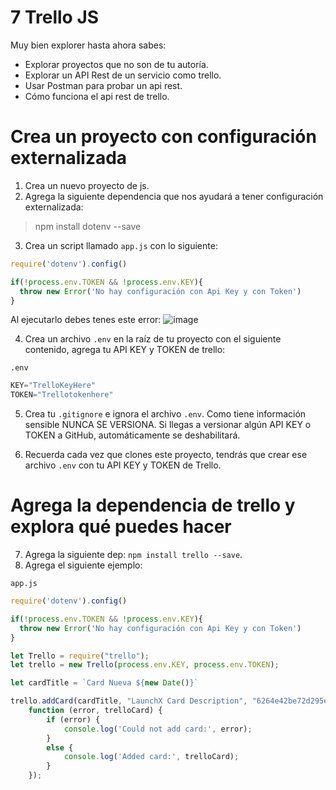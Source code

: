 # 7 Trello JS 

Muy bien explorer hasta ahora sabes:

- Explorar proyectos que no son de tu autoría.
- Explorar un API Rest de un servicio como trello.
- Usar Postman para probar un api rest.
- Cómo funciona el api rest de trello.

# Crea un proyecto con configuración externalizada

1. Crea un nuevo proyecto de js.
2. Agrega la siguiente dependencia que nos ayudará a tener configuración externalizada:

> npm install dotenv --save

3. Crea un script llamado `app.js` con lo siguiente:

```javascript
require('dotenv').config()

if(!process.env.TOKEN && !process.env.KEY){
  throw new Error('No hay configuración con Api Key y con Token')
}
```

Al ejecutarlo debes tenes este error:
![image](https://user-images.githubusercontent.com/17634377/164959339-f6d77d6f-22d9-4605-9e9c-7dff36295e65.png)

4. Crea un archivo `.env` en la raíz de tu proyecto con el siguiente contenido, agrega tu API KEY y TOKEN de trello:

`.env`
```javascript
KEY="TrelloKeyHere"
TOKEN="Trellotokenhere"
```

5. Crea tu `.gitignore` e ignora el archivo `.env`. Como tiene información sensible NUNCA SE VERSIONA. Si llegas a versionar algún API KEY o TOKEN a GitHub, automáticamente se deshabilitará.

6. Recuerda cada vez que clones este proyecto, tendrás que crear ese archivo `.env` con tu API KEY y TOKEN de Trello.

# Agrega la dependencia de trello y explora qué puedes hacer

7. Agrega la siguiente dep: `npm install trello --save`.
8. Agrega el siguiente ejemplo:

`app.js`
```javascript
require('dotenv').config()

if(!process.env.TOKEN && !process.env.KEY){
  throw new Error('No hay configuración con Api Key y con Token')
}

let Trello = require("trello");
let trello = new Trello(process.env.KEY, process.env.TOKEN);

let cardTitle = `Card Nueva ${new Date()}`

trello.addCard(cardTitle, "LaunchX Card Description", "6264e42be72d295e64f5c083",
	function (error, trelloCard) {
		if (error) {
			console.log('Could not add card:', error);
		}
		else {
			console.log('Added card:', trelloCard);
		}
	});
```
